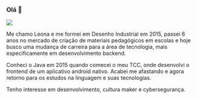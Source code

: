 ### Olá 👋
![](https://komarev.com/ghpvc/?username=leoceschin)

Me chamo Leona e me formei em Desenho Industrial em 2015, passei 6 anos no mercado de criação de materiais pedagógicos em escolas e hoje busco uma mudança de carreira para a área de tecnologia, mais especificamente em desenvolvimento backend. 

Conheci o Java em 2015 quando comecei o meu TCC, onde desenvolvi o frontend de um aplicativo android nativo. Acabei me afastando e agora retorno para os estudos na linguagem e suas tecnologias.

Tenho interesse em desenvolvimento, cultura maker e cybersegurança.
